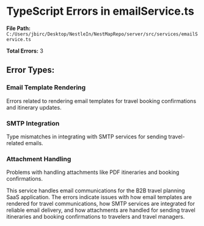 # TypeScript Errors in emailService.ts

**File Path:** `C:/Users/jbirc/Desktop/NestleIn/NestMapRepo/server/src/services/emailService.ts`

**Total Errors:** 3

## Error Types:

### Email Template Rendering
Errors related to rendering email templates for travel booking confirmations and itinerary updates.

### SMTP Integration
Type mismatches in integrating with SMTP services for sending travel-related emails.

### Attachment Handling
Problems with handling attachments like PDF itineraries and booking confirmations.

This service handles email communications for the B2B travel planning SaaS application. The errors indicate issues with how email templates are rendered for travel communications, how SMTP services are integrated for reliable email delivery, and how attachments are handled for sending travel itineraries and booking confirmations to travelers and travel managers.
